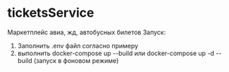 # ticketsService
Маркетплейс авиа, жд, автобусных билетов
Запуск:
1) Заполнить .env файл согласно примеру
2) выполнить docker-compose up --build или docker-compose up -d --build (запуск в фоновом режиме)
